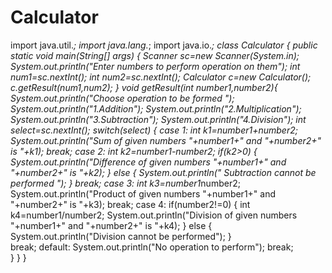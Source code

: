 # Calculator
import java.util.*;
import java.lang.*;
import java.io.*;
class Calculator
{
    public static void main(String[] args) {
      Scanner sc=new Scanner(System.in);
      System.out.println("Enter numbers to perform operation on them");
      int num1=sc.nextInt();
      int num2=sc.nextInt();
      Calculator c=new Calculator();
c.getResult(num1,num2);
}
void getResult(int number1,number2){
      System.out.println("Choose operation to be formed ");
      System.out.println("1.Addition");
      System.out.println("2.Multiplication");
      System.out.println("3.Subtraction");
      System.out.println("4.Division");
      int select=sc.nextInt();
      switch(select)
      {
          case 1: int k1=number1+number2;
                   System.out.println("Sum of given numbers "+number1+" and "+number2+" is "+k1);
                   break;
          case 2: int k2=number1-number2;
                   if(k2>0)
                   {
                   System.out.println("Difference of given numbers "+number1+" and "+number2+" is "+k2);
                   }
                   else
                   {
                   System.out.println(" Subtraction cannot be performed ");
                   }
                   break;
          case 3: int k3=number1*number2;
                   System.out.println("Product of given numbers "+number1+" and "+number2+" is "+k3); 
                   break; 
          case 4: 
                if(number2!=0)
                {
                   int k4=number1/number2;
                   System.out.println("Division of given numbers "+number1+" and "+number2+" is "+k4); 
                }
                else
                {
                      System.out.println("Division cannot be performed");
                }     
                   break;
          default:  System.out.println("No operation to perform");
                     break;                           
      }
    }
}

